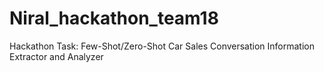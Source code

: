 # Niral_hackathon_team18
Hackathon Task: Few-Shot/Zero-Shot Car Sales Conversation Information Extractor and Analyzer
